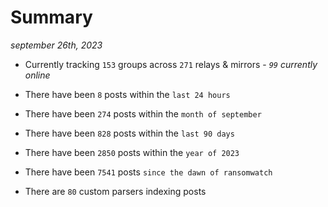 
# Summary
_september 26th, 2023_

- Currently tracking `153` groups across `271` relays & mirrors - _`99` currently online_

- There have been `8` posts within the `last 24 hours`

- There have been `274` posts within the `month of september`

- There have been `828` posts within the `last 90 days`

- There have been `2850` posts within the `year of 2023`

- There have been `7541` posts `since the dawn of ransomwatch`

- There are `80` custom parsers indexing posts
